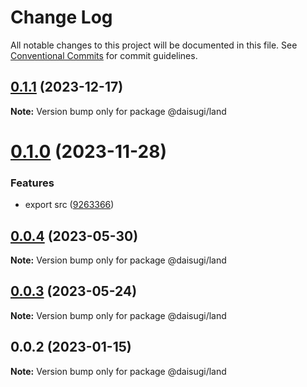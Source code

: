 # Change Log

All notable changes to this project will be documented in this file.
See [Conventional Commits](https://conventionalcommits.org) for commit guidelines.

## [0.1.1](https://github.com/daisugiland/daisugi/compare/@daisugi/land@0.1.0...@daisugi/land@0.1.1) (2023-12-17)

**Note:** Version bump only for package @daisugi/land

# [0.1.0](https://github.com/daisugiland/daisugi/compare/@daisugi/land@0.0.4...@daisugi/land@0.1.0) (2023-11-28)

### Features

* export src ([9263366](https://github.com/daisugiland/daisugi/commit/9263366f21e753c3edf34234f5833aff611538f5))

## [0.0.4](https://github.com/daisugiland/daisugi/compare/@daisugi/land@0.0.3...@daisugi/land@0.0.4) (2023-05-30)

**Note:** Version bump only for package @daisugi/land

## [0.0.3](https://github.com/daisugiland/daisugi/compare/@daisugi/land@0.0.2...@daisugi/land@0.0.3) (2023-05-24)

**Note:** Version bump only for package @daisugi/land

## 0.0.2 (2023-01-15)

**Note:** Version bump only for package @daisugi/land
